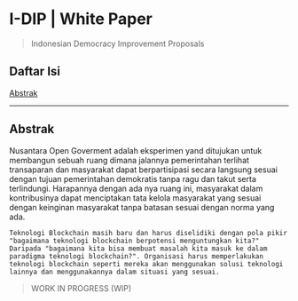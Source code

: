 # I-DIP | White Paper
> Indonesian Democracy Improvement Proposals

## Daftar Isi

[Abstrak](#abstrak)

---

## Abstrak

Nusantara Open Goverment adalah eksperimen yand ditujukan untuk membangun sebuah ruang dimana jalannya pemerintahan terlihat transaparan dan masyarakat dapat berpartisipasi secara langsung sesuai dengan tujuan pemerintahan demokratis tanpa ragu dan takut serta terlindungi. Harapannya dengan ada nya ruang ini, masyarakat dalam kontribusinya dapat menciptakan tata kelola masyarakat yang sesuai dengan keinginan masyarakat tanpa batasan sesuai dengan norma yang ada.

    Teknologi Blockchain masih baru dan harus diselidiki dengan pola pikir "bagaimana teknologi blockchain berpotensi menguntungkan kita?"
    Daripada "bagaimana kita bisa membuat masalah kita masuk ke dalam paradigma teknologi blockchain?". Organisasi harus memperlakukan teknologi blockchain seperti mereka akan menggunakan solusi teknologi lainnya dan menggunakannya dalam situasi yang sesuai.


> WORK IN PROGRESS (WIP)